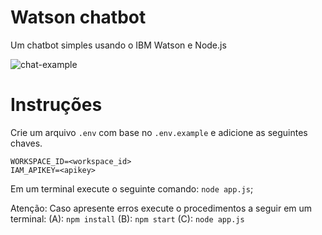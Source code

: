 # Watson chatbot

Um chatbot simples usando o IBM Watson e Node.js

![chat-example](https://cdn-images-1.medium.com/max/800/1*iatsJpNf38Kix_In0ddw3g.gif)

# Instruções

Crie um arquivo `.env` com base no `.env.example` e adicione as seguintes chaves.

```
WORKSPACE_ID=<workspace_id>
IAM_APIKEY=<apikey>
```

Em um terminal execute o seguinte comando: `node app.js`;

Atenção: Caso apresente erros execute o procedimentos a seguir em um terminal:
(A): `npm install`
(B): `npm start`
(C): `node app.js`
